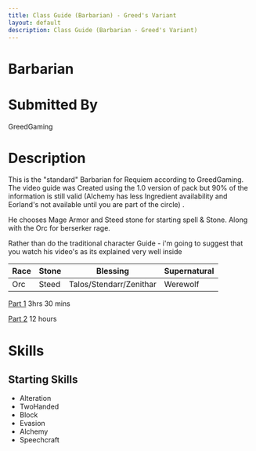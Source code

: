 ```yaml
---
title: Class Guide (Barbarian) - Greed's Variant
layout: default
description: Class Guide (Barbarian - Greed's Variant) 
---
```


# Barbarian

# Submitted By

GreedGaming

# Description

This is the "standard" Barbarian for Requiem according to GreedGaming. The video guide was Created using the 1.0 version of pack but 90% of the information is still valid (Alchemy has less Ingredient availability and Eorland's not available until you are part of the circle) .

He chooses Mage Armor and Steed stone for starting spell & Stone. Along with the Orc for berserker rage.

Rather than do the traditional character Guide - i'm going to suggest that you watch his video's as its explained very well inside

Race | Stone | Blessing | Supernatural
|--|--|--|--|
Orc | Steed | Talos/Stendarr/Zenithar | Werewolf

[Part 1](https://youtu.be/WDFFsRx7vEE?t=1564) 3hrs 30 mins

[Part 2](https://www.youtube.com/watch?v=8gmDXe_FEto) 12 hours

# Skills 

## Starting Skills

* Alteration
* TwoHanded
* Block
* Evasion
* Alchemy
* Speechcraft





